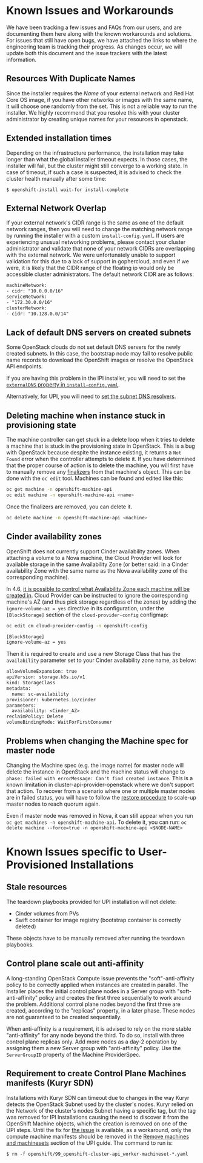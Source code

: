 # Known Issues and Workarounds

We have been tracking a few issues and FAQs from our users, and are documenting them here along with the known workarounds and solutions. For issues that still have open bugs, we have attached the links to where the engineering team is tracking their progress. As changes occur, we will update both this document and the issue trackers with the latest information.

## Resources With Duplicate Names

Since the installer requires the *Name* of your external network and Red Hat Core OS image, if you have other networks or images with the same name, it will choose one randomly from the set. This is not a reliable way to run the installer. We highly recommend that you resolve this with your cluster administrator by creating unique names for your resources in openstack.

## Extended installation times

Depending on the infrastructure performance, the installation may take longer than what the global installer timeout expects. In those cases, the installer will fail, but the cluster might still converge to a working state. In case of timeout, if such a case is suspected, it is advised to check the cluster health manually after some time:

```shell
$ openshift-install wait-for install-complete
```

## External Network Overlap

If your external network's CIDR range is the same as one of the default network ranges, then you will need to change the matching network range by running the installer with a custom `install-config.yaml`. If users are experiencing unusual networking problems, please contact your cluster administrator and validate that none of your network CIDRs are overlapping with the external network. We were unfortunately unable to support validation for this due to a lack of support in gophercloud, and even if we were, it is likely that the CIDR range of the floating ip would only be accessible cluster administrators. The default network CIDR are as follows:

```txt
machineNetwork:
- cidr: "10.0.0.0/16"
serviceNetwork:
- "172.30.0.0/16"
clusterNetwork:
- cidr: "10.128.0.0/14"
```

## Lack of default DNS servers on created subnets

Some OpenStack clouds do not set default DNS servers for the newly created subnets. In this case, the bootstrap node may fail to resolve public name records to download the OpenShift images or resolve the OpenStack API endpoints.

If you are having this problem in the IPI installer, you will need to set the [`externalDNS` property in `install-config.yaml`](./customization.md#cluster-scoped-properties).

Alternatively, for UPI, you will need to [set the subnet DNS resolvers](./install_upi.md#subnet-dns-optional).

## Deleting machine when instance stuck in provisioning state

The machine controller can get stuck in a delete loop when it tries to delete a machine that is stuck in the provisioning state in OpenStack. This is a bug with OpenStack
because despite the instance existing, it returns a `Not Found` error when the controller attempts to delete it. If you have determined that the proper course of action is to delete the machine, you will first have to manually remove any [finalizers](https://kubernetes.io/docs/tasks/extend-kubernetes/custom-resources/custom-resource-definitions/#finalizers) from that machine's object. This can be done with the `oc edit` tool. Machines can be found and edited like this:

```sh
oc get machine -n openshift-machine-api
oc edit machine -n openshift-machine-api <name>
```

Once the finalizers are removed, you can delete it.

```sh
oc delete machine -n openshift-machine-api <machine>
```

## Cinder availability zones

OpenShift does not currently support Cinder availability zones. When attaching a volume to a Nova machine, the Cloud Provider will look for available storage in the same Availability Zone (or better said: in a Cinder availability Zone with the same name as the Nova availability zone of the corresponding machine).

In 4.6, [it is possible to control what Availability Zone each machine will be created in][nova-az-setting]. Cloud Provider can be instructed to ignore the corresponding machine's AZ (and thus pick storage regardless of the zones) by adding the `ignore-volume-az = yes` directive in its configuration, under the `[BlockStorage]` section of the `cloud-provider-config` configmap:

```sh
oc edit cm cloud-provider-config -n openshift-config
```

```txt
[BlockStorage]
ignore-volume-az = yes
```

Then it is required to create and use a new Storage Class that has the `availability` parameter set to your Cinder availability zone name, as below:

```txt
allowVolumeExpansion: true
apiVersion: storage.k8s.io/v1
kind: StorageClass
metadata:
  name: sc-availability
provisioner: kubernetes.io/cinder
parameters:
  availability: <Cinder_AZ>
reclaimPolicy: Delete
volumeBindingMode: WaitForFirstConsumer
```

[nova-az-setting]: ../openstack#setting-nova-availability-zones

## Problems when changing the Machine spec for master node

Changing the Machine spec (e.g. the image name) for master node will delete the instance in OpenStack and the machine status will change to `phase: failed with errorMessage: Can't find created instance`.
This is a known limitation in cluster-api-provider-openstack where we don't support that action.
To recover from a scenario where one or multiple master nodes are in failed status, you will have to follow the [restore procedure](https://docs.openshift.com/container-platform/4.6/backup_and_restore/replacing-unhealthy-etcd-member.html#restore-replace-stopped-etcd-member_replacing-unhealthy-etcd-member) to scale-up master nodes to reach quorum again.

Even if master node was removed in Nova, it can still appear when you run `oc get machines -n openshift-machine-api`.
To delete it, you can run: `oc delete machine --force=true -n openshift-machine-api <$NODE-NAME>`

# Known Issues specific to User-Provisioned Installations

## Stale resources

The teardown playbooks provided for UPI installation will not delete:
 - Cinder volumes from PVs
 - Swift container for image registry (bootstrap container is correctly deleted)

These objects have to be manually removed after running the teardown playbooks.

## Control plane scale out anti-affinity

A long-standing OpenStack Compute issue prevents the "soft"-anti-affinity
policy to be correctly applied when instances are created in parallel. The
Installer places the initial control plane nodes in a Server group with
"soft-anti-affinity" policy and creates the first three sequentially to work
around the problem. Additional control plane nodes beyond the first three are
created, according to the "replicas" property, in a later phase. These nodes
are not guaranteed to be created sequentially.

When anti-affinity is a requirement, it is advised to rely on the more stable
"anti-affinity" for any node beyond the third. To do so, install with three
control plane replicas only. Add more nodes as a day-2 operation by assigning
them a new Server group with "anti-affinity" policy. Use the `ServerGroupID`
property of the Machine ProviderSpec.

## Requirement to create Control Plane Machines manifests (Kuryr SDN)

Installations with Kuryr SDN can timeout due to changes in the way Kuryr detects
the OpenStack Subnet used by the cluster's nodes. Kuryr relied on the Network of
the cluster's nodes Subnet having a specific tag, but the tag was removed for IPI
Installations causing the need to discover it from the OpenShift Machine objects,
which the creation is removed on one of the UPI steps. Until the fix for
[the issue][bugzilla-upi] is available, as a workaround, only the compute machine
manifests should be removed in the [Remove machines and machinesets][manifests-removal]
section of the UPI guide. The command to run is:

```console
$ rm -f openshift/99_openshift-cluster-api_worker-machineset-*.yaml
```
[bugzilla-upi]: https://bugzilla.redhat.com/show_bug.cgi?id=1927244
[manifests-removal]:../openstack/install_upi.md#remove-machines-and-machinesets
